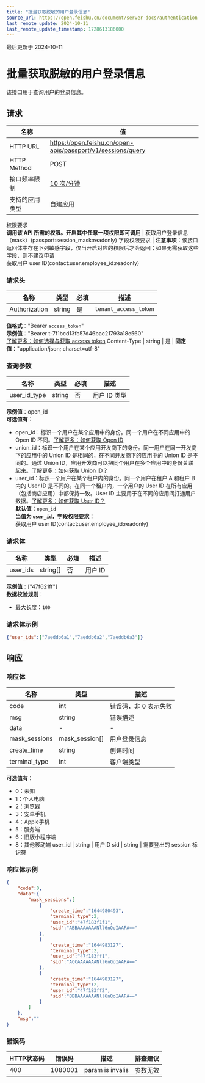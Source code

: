 ```yaml
---
title: "批量获取脱敏的用户登录信息"
source_url: https://open.feishu.cn/document/server-docs/authentication-management/login-state-management/query
last_remote_update: 2024-10-11
last_remote_update_timestamp: 1728613186000
---
```

最后更新于 2024-10-11

# 批量获取脱敏的用户登录信息

该接口用于查询用户的登录信息。

## 请求
名称 | 值
---|---
HTTP URL | https://open.feishu.cn/open-apis/passport/v1/sessions/query
HTTP Method | POST
接口频率限制 | [10 次/分钟](https://open.feishu.cn/document/ukTMukTMukTM/uUzN04SN3QjL1cDN)
支持的应用类型 | 自建应用
权限要求  
            **调用该 API 所需的权限。开启其中任意一项权限即可调用** | 获取用户登录信息（mask）(passport:session_mask:readonly)
字段权限要求 | **注意事项**：该接口返回体中存在下列敏感字段，仅当开启对应的权限后才会返回；如果无需获取这些字段，则不建议申请  
        获取用户 user ID(contact:user.employee_id:readonly)

### 请求头

名称 | 类型 | 必填 | 描述
--- | --- | --- | ---
Authorization | string | 是 | `tenant_access_token`  
**值格式**："Bearer `access_token`"  
**示例值**："Bearer t-7f1bcd13fc57d46bac21793a18e560"  
[了解更多：如何选择与获取 access token](https://open.feishu.cn/document/uAjLw4CM/ugTN1YjL4UTN24CO1UjN/trouble-shooting/how-to-choose-which-type-of-token-to-use)
Content-Type | string | 是 | **固定值**："application/json; charset=utf-8"

### 查询参数

名称 | 类型 | 必填 | 描述
--- | --- | --- | ---
user_id_type | string | 否 | 用户 ID 类型  
**示例值**：open_id  
**可选值有**：  
- open_id：标识一个用户在某个应用中的身份。同一个用户在不同应用中的 Open ID 不同。[了解更多：如何获取 Open ID](https://open.feishu.cn/document/uAjLw4CM/ugTN1YjL4UTN24CO1UjN/trouble-shooting/how-to-obtain-openid)  
- union_id：标识一个用户在某个应用开发商下的身份。同一用户在同一开发商下的应用中的 Union ID 是相同的，在不同开发商下的应用中的 Union ID 是不同的。通过 Union ID，应用开发商可以把同个用户在多个应用中的身份关联起来。[了解更多：如何获取 Union ID？](https://open.feishu.cn/document/uAjLw4CM/ugTN1YjL4UTN24CO1UjN/trouble-shooting/how-to-obtain-union-id)  
- user_id：标识一个用户在某个租户内的身份。同一个用户在租户 A 和租户 B 内的 User ID 是不同的。在同一个租户内，一个用户的 User ID 在所有应用（包括商店应用）中都保持一致。User ID 主要用于在不同的应用间打通用户数据。[了解更多：如何获取 User ID？](https://open.feishu.cn/document/uAjLw4CM/ugTN1YjL4UTN24CO1UjN/trouble-shooting/how-to-obtain-user-id)  
**默认值**：`open_id`  
**当值为 `user_id`，字段权限要求**：  
获取用户 user ID(contact:user.employee_id:readonly)

### 请求体

名称 | 类型 | 必填 | 描述
--- | --- | --- | ---
user_ids | string\[\] | 否 | 用户 ID  
**示例值**：["47f621ff"]  
**数据校验规则**：  
- 最大长度：`100`

### 请求体示例
```json
{"user_ids":["7aeddb6a1","7aeddb6a2","7aeddb6a3"]}
```

## 响应

### 响应体

名称 | 类型 | 描述
--- | --- | ---
code | int | 错误码，非 0 表示失败
msg | string | 错误描述
data | \- | \-
mask_sessions | mask_session\[\] | 用户登录信息
create_time | string | 创建时间
terminal_type | int | 客户端类型  
**可选值有**：  
- 0：未知  
- 1：个人电脑  
- 2：浏览器  
- 3：安卓手机  
- 4：Apple手机  
- 5：服务端  
- 6：旧版小程序端  
- 8：其他移动端
user_id | string | 用户ID
sid | string | 需要登出的 session 标识符

### 响应体示例
```json
{
    "code":0,
    "data":{
        "mask_sessions":[
            {
                "create_time":"1644980493",
                "terminal_type":2,
                "user_id":"47f183f1f1",
                "sid":"ABBAAAAAAANll6nQoIAAFA=="
            },
            {
                "create_time":"1644983127",
                "terminal_type":2,
                "user_id":"47f183ff1",
                "sid":"ACCAAAAAAANll6nQoIAAFA=="
            },
            {
                "create_time":"1644983127",
                "terminal_type":2,
                "user_id":"47f183ff2",
                "sid":"BBBAAAAAAANll6nQoIAAFA=="
            }
        ]
    },
    "msg":""
}
```

### 错误码

HTTP状态码 | 错误码 | 描述 | 排查建议
--- | --- | --- | ---
400 | 1080001 | param is invalis | 参数无效
